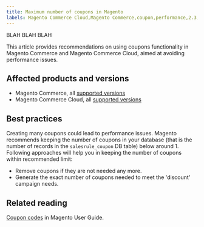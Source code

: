 ```yaml
---
title: Maximum number of coupons in Magento
labels: Magento Commerce Cloud,Magento Commerce,coupon,performance,2.3,database,best practices,2.3.x,2.4,2.4.x
---
```


BLAH BLAH BLAH


This article provides recommendations on using coupons functionality in Magento Commerce and Magento Commerce Cloud, aimed at avoiding performance issues.

## Affected products and versions

* Magento Commerce, all [supported versions](https://magento.com/sites/default/files/magento-software-lifecycle-policy.pdf) 
* Magento Commerce Cloud, all [supported versions](https://magento.com/sites/default/files/magento-software-lifecycle-policy.pdf)

## Best practices

Creating many coupons could lead to performance issues. Magento recommends keeping the number of coupons in your database (that is the number of records in the `` salesrule_coupon `` DB table) below around 1. Following approaches will help you in keeping the number of coupons within recommended limit: 

* Remove coupons if they are not needed any more.
* Generate the exact number of coupons needed to meet the 'discount' campaign needs.

## Related reading

[Coupon codes](https://docs.magento.com/user-guide/v2.3/marketing/price-rules-cart-coupon.html?itm_source=merchdocs-23&amp;itm_medium=search_page&amp;itm_campaign=federated_search&amp;itm_term=coupon%20code) in Magento User Guide.